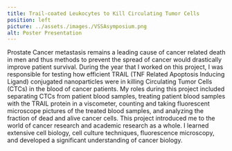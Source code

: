 ```yaml
---
title: Trail-coated Leukocytes to Kill Circulating Tumor Cells 
position: left
picture: ../assets./images./VSSAsymposium.png
alt: Poster Presentation
---
```

Prostate Cancer metastasis remains a leading cause of cancer related death in men and
thus methods to prevent the spread of cancer would drastically improve patient survival. During the year that I worked on this project, I was responsible for testing how efficient TRAIL (TNF Related Apoptosis Inducing Ligand) conjugated nanoparticles were in killing Circulating Tumor Cells (CTCs) in the blood of cancer patients. My roles during this project included separating CTCs from patient blood samples, treating patient blood samples with the TRAIL protein in a viscometer, counting and taking fluorescent microscope pictures of the treated blood samples, and analyzing the fraction of dead and alive cancer cells. This project introduced me to the world of cancer research and academic research as a whole. I learned extensive cell biology, cell culture techniques, fluorescence microscopy, and developed a significant understanding of cancer biology.